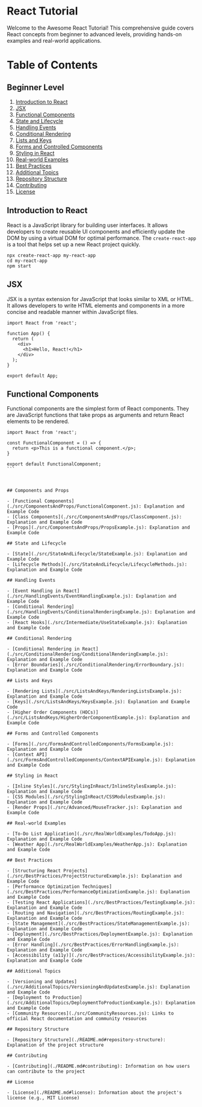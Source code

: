# React Tutorial

Welcome to the Awesome React Tutorial! This comprehensive guide covers React concepts from beginner to advanced levels, providing hands-on examples and real-world applications.

# Table of Contents
  ## Beginner Level

1.   [Introduction to React](#introduction-to-react)
2.   [JSX](#jsx)
3. [Functional Components](#functional-components)
4. [State and Lifecycle](#state-and-lifecycle)
5. [Handling Events](#handling-events)
6. [Conditional Rendering](#conditional-rendering)
7. [Lists and Keys](#lists-and-keys)
8. [Forms and Controlled Components](#forms-and-controlled-components)
9. [Styling in React](#styling-in-react)
10. [Real-world Examples](#real-world-examples)
11. [Best Practices](#best-practices)
12. [Additional Topics](#additional-topics)
13. [Repository Structure](#repository-structure)
14. [Contributing](#contributing)
15. [License](#license)

## Introduction to React
 React is a JavaScript library for building user interfaces. It allows developers to create reusable UI components and efficiently update the DOM by using a virtual DOM for optimal performance. The `create-react-app` is a tool that helps set up a new React project quickly.
```# Terminal
npx create-react-app my-react-app
cd my-react-app
npm start
```

## JSX
JSX is a syntax extension for JavaScript that looks similar to XML or HTML. It allows developers to write HTML elements and components in a more concise and readable manner within JavaScript files.

```// src/App.js
import React from 'react';

function App() {
  return (
    <div>
      <h1>Hello, React!</h1>
    </div>
  );
}

export default App;
```

## Functional Components
Functional components are the simplest form of React components.
They are JavaScript functions that take props as arguments and return React elements to be rendered.

````
import React from 'react';

const FunctionalComponent = () => {
  return <p>This is a functional component.</p>;
}

export default FunctionalComponent;
```



## Components and Props

- [Functional Components](./src/ComponentsAndProps/FunctionalComponent.js): Explanation and Example Code
- [Class Components](./src/ComponentsAndProps/ClassComponent.js): Explanation and Example Code
- [Props](./src/ComponentsAndProps/PropsExample.js): Explanation and Example Code

## State and Lifecycle

- [State](./src/StateAndLifecycle/StateExample.js): Explanation and Example Code
- [Lifecycle Methods](./src/StateAndLifecycle/LifecycleMethods.js): Explanation and Example Code

## Handling Events

- [Event Handling in React](./src/HandlingEvents/EventHandlingExample.js): Explanation and Example Code
- [Conditional Rendering](./src/HandlingEvents/ConditionalRenderingExample.js): Explanation and Example Code
- [React Hooks](./src/Intermediate/UseStateExample.js): Explanation and Example Code

## Conditional Rendering

- [Conditional Rendering in React](./src/ConditionalRendering/ConditionalRenderingExample.js): Explanation and Example Code
- [Error Boundaries](./src/ConditionalRendering/ErrorBoundary.js): Explanation and Example Code

## Lists and Keys

- [Rendering Lists](./src/ListsAndKeys/RenderingListsExample.js): Explanation and Example Code
- [Keys](./src/ListsAndKeys/KeysExample.js): Explanation and Example Code
- [Higher Order Components (HOCs)](./src/ListsAndKeys/HigherOrderComponentExample.js): Explanation and Example Code

## Forms and Controlled Components

- [Forms](./src/FormsAndControlledComponents/FormsExample.js): Explanation and Example Code
- [Context API](./src/FormsAndControlledComponents/ContextAPIExample.js): Explanation and Example Code

## Styling in React

- [Inline Styles](./src/StylingInReact/InlineStylesExample.js): Explanation and Example Code
- [CSS Modules](./src/StylingInReact/CSSModulesExample.js): Explanation and Example Code
- [Render Props](./src/Advanced/MouseTracker.js): Explanation and Example Code

## Real-world Examples

- [To-Do List Application](./src/RealWorldExamples/TodoApp.js): Explanation and Example Code
- [Weather App](./src/RealWorldExamples/WeatherApp.js): Explanation and Example Code

## Best Practices

- [Structuring React Projects](./src/BestPractices/ProjectStructureExample.js): Explanation and Example Code
- [Performance Optimization Techniques](./src/BestPractices/PerformanceOptimizationExample.js): Explanation and Example Code
- [Testing React Applications](./src/BestPractices/TestingExample.js): Explanation and Example Code
- [Routing and Navigation](./src/BestPractices/RoutingExample.js): Explanation and Example Code
- [State Management](./src/BestPractices/StateManagementExample.js): Explanation and Example Code
- [Deployment](./src/BestPractices/DeploymentExample.js): Explanation and Example Code
- [Error Handling](./src/BestPractices/ErrorHandlingExample.js): Explanation and Example Code
- [Accessibility (a11y)](./src/BestPractices/AccessibilityExample.js): Explanation and Example Code

## Additional Topics

- [Versioning and Updates](./src/AdditionalTopics/VersioningAndUpdatesExample.js): Explanation and Example Code
- [Deployment to Production](./src/AdditionalTopics/DeploymentToProductionExample.js): Explanation and Example Code
- [Community Resources](./src/CommunityResources.js): Links to official React documentation and community resources

## Repository Structure

- [Repository Structure](./README.md#repository-structure): Explanation of the project structure

## Contributing

- [Contributing](./README.md#contributing): Information on how users can contribute to the project

## License

- [License](./README.md#license): Information about the project's license (e.g., MIT License)
